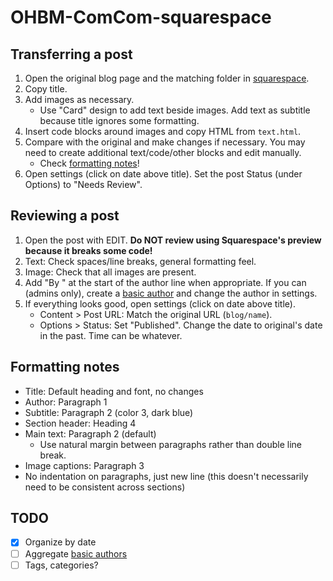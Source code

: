 # OHBM-ComCom-squarespace

## Transferring a post

1. Open the original blog page and the matching folder in [squarespace](squarespace).
2. Copy title.
3. Add images as necessary.
   * Use "Card" design to add text beside images. Add text as subtitle because title ignores some formatting.
4. Insert code blocks around images and copy HTML from `text.html`.
5. Compare with the original and make changes if necessary.
   You may need to create additional text/code/other blocks and edit manually.
   * Check [formatting notes](#formatting-notes)!
6. Open settings (click on date above title). Set the post Status (under Options) to "Needs Review".

## Reviewing a post

1. Open the post with EDIT. **Do NOT review using Squarespace's preview because it breaks some code!**
2. Text: Check spaces/line breaks, general formatting feel.
3. Image: Check that all images are present.
4. Add "By " at the start of the author line when appropriate. If you can (admins only), create a
   [basic author](https://support.squarespace.com/hc/en-us/articles/205810518) and change the author in settings.
5. If everything looks good, open settings (click on date above title).
   * Content > Post URL: Match the original URL (`blog/name`).
   * Options > Status: Set "Published". Change the date to original's date in the past. Time can be whatever.

## Formatting notes

* Title: Default heading and font, no changes
* Author: Paragraph 1
* Subtitle: Paragraph 2 (color 3, dark blue)
* Section header: Heading 4
* Main text: Paragraph 2 (default)
   * Use natural margin between paragraphs rather than double line break.
* Image captions: Paragraph 3
* No indentation on paragraphs, just new line (this doesn't necessarily need to be consistent across sections)

## TODO

- [x] Organize by date
- [ ] Aggregate [basic authors](https://support.squarespace.com/hc/en-us/articles/205810518)
- [ ] Tags, categories?
